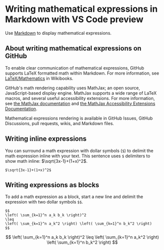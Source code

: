 # Writing mathematical expressions in Markdown with VS Code preview

Use [Markdown](https://docs.github.com/en/get-started/writing-on-github/working-with-advanced-formatting/writing-mathematical-expressions) to display mathematical expressions.

## About writing mathematical expressions on GitHub

To enable clear communication of mathematical expressions, GitHub supports LaTeX formatted math within Markdown. For more information, see [LaTeX/Mathematics](http://en.wikibooks.org/wiki/LaTeX/Mathematics) in Wikibooks.

GitHub's math rendering capability uses MathJax; an open source, JavaScript-based display engine. MathJax supports a wide range of LaTeX macros, and several useful accessibility extensions. For more information, see [the MathJax documentation](http://docs.mathjax.org/en/latest/input/tex/index.html#tex-and-latex-support) and [the MathJax Accessibility Extensions Documentation](https://mathjax.github.io/MathJax-a11y/docs/#reader-guide).

Mathematical expressions rendering is available in GitHub Issues, GitHub Discussions, pull requests, wikis, and Markdown files.

## Writing inline expressions

You can surround a math expression with dollar symbols (`$`) to delimit the math expression inline with your text. This sentence uses `$` delimiters to show math inline: $\sqrt{3x-1}+(1+x)^2$.

```
$\sqrt{3x-1}+(1+x)^2$
```

## Writing expressions as blocks

To add a math expression as a block, start a new line and delimit the expression with two dollar symbols `$$`.

```
$$
\left( \sum_{k=1}^n a_k b_k \right)^2
\leq
\left( \sum_{k=1}^n a_k^2 \right) \left( \sum_{k=1}^n b_k^2 \right)
$$
```

$$
\left( \sum_{k=1}^n a_k b_k \right)^2
\leq
\left( \sum_{k=1}^n a_k^2 \right) \left( \sum_{k=1}^n b_k^2 \right)
$$

